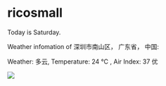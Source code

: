 # ricosmall

Today is Saturday.

Weather infomation of 深圳市南山区， 广东省， 中国: 

Weather: 多云, Temperature: 24 ℃ , Air Index: 37 优

<img src="https://github-readme-stats.vercel.app/api?username=ricosmall&show_icons=true" />
